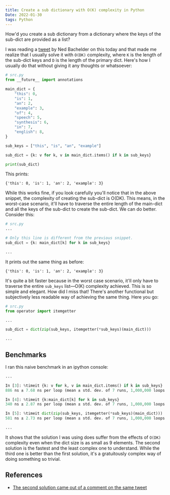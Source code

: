 ```yaml
---
title: Create a sub dictionary with O(K) complexity in Python
Date: 2022-01-30
tags: Python
---
```


How'd you create a sub dictionary from a dictionary where the keys of the sub-dict are provided as a list?

I was reading a [tweet](https://twitter.com/nedbat/status/1487084661163626506) by Ned Bachelder on this today and that made me realize that I usually solve it with `O(DK)` complexity, where `K` is the length of the sub-dict keys and `D` is the length of the primary dict. Here's how I usually do that without giving it any thoughts or whatsoever:

```python
# src.py
from __future__ import annotations

main_dict = {
    "this": 0,
    "is": 1,
    "an": 2,
    "example": 3,
    "of": 4,
    "speech": 5,
    "synthesis": 6,
    "in": 7,
    "english": 8,
}

sub_keys = ["this", "is", "an", "example"]

sub_dict = {k: v for k, v in main_dict.items() if k in sub_keys}

print(sub_dict)
```
This prints:

```
{'this': 0, 'is': 1, 'an': 2, 'example': 3}
```

While this works fine, if you look carefully you'll notice that in the above snippet, the complexity of creating the sub-dict is O(DK). This means, in the worst-case scenario, it'll have to traverse the entire length of the main-dict and all the keys of the sub-dict to create the sub-dict. We can do better. Consider this:


```python
# src.py
...

# Only this line is different from the previous snippet.
sub_dict = {k: main_dict[k] for k in sub_keys}

...
```

It prints out the same thing as before:

```
{'this': 0, 'is': 1, 'an': 2, 'example': 3}
```

It's quite a bit faster because in the worst case scenario, it'll only have to traverse the entire `sub_keys` list—O(K) complexity achieved. This is so simple and elegant. How did I miss that! There's another functional but subjectively less readable way of achieving the same thing. Here you go:


```python
# src.py
from operator import itemgetter

...

sub_dict = dict(zip(sub_keys, itemgetter(*sub_keys)(main_dict)))

...
```

## Benchmarks

I ran this naive benchmark in an ipython console:

```python
...

In [3]: %timeit {k: v for k, v in main_dict.items() if k in sub_keys}
886 ns ± 7.68 ns per loop (mean ± std. dev. of 7 runs, 1,000,000 loops each)

In [4]: %timeit {k:main_dict[k] for k in sub_keys}
340 ns ± 2.87 ns per loop (mean ± std. dev. of 7 runs, 1,000,000 loops each)

In [5]: %timeit dict(zip(sub_keys, itemgetter(*sub_keys)(main_dict)))
581 ns ± 2.73 ns per loop (mean ± std. dev. of 7 runs, 1,000,000 loops each)

...
```

It shows that the solution I was using does suffer from the effects of `O(DK)` complexity even when the dict size is as small as 9 elements. The second solution is the fastest and the least complex one to understand. While the third one is better than the first solution, it's a gratuitously complex way of doing something so trivial.

## References

* [The second solution came out of a comment on the same tweet](https://twitter.com/__mharrison__/status/1487087733633781766/photo/1)
